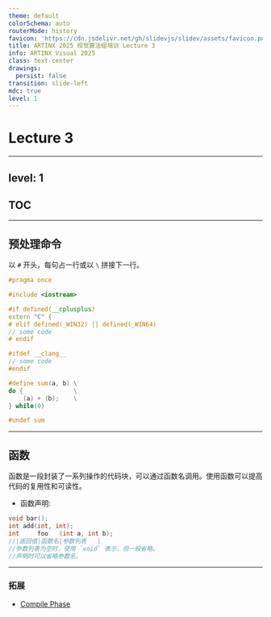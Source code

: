 ```yaml
---
theme: default
colorSchema: auto
routerMode: history
favicon: 'https://cdn.jsdelivr.net/gh/slidevjs/slidev/assets/favicon.png'
title: ARTINX 2025 视觉算法组培训 Lecture 3
info: ARTINX Visual 2025
class: text-center
drawings:
  persist: false
transition: slide-left
mdc: true
level: 1
---
```


# Lecture 3

---
level: 1
---

## TOC

<Toc minDepth="2" maxDepth="2"></Toc>

---

## 预处理命令

以 `#` 开头，每句占一行或以 `\` 拼接下一行。

```cpp
#pragma once

#include <iostream>

#if defined(__cplusplus)
extern "C" {
# elif defined(_WIN32) || defined(_WIN64)
// some code
# endif

#ifdef __clang__
// some code
#endif

#define sum(a, b) \
do {              \
    (a) + (b);    \
} while(0)

#undef sum
```

---

## 函数

函数是一段封装了一系列操作的代码块，可以通过函数名调用。使用函数可以提高代码的复用性和可读性。

- 函数声明:
```cpp
void bar();
int add(int, int);
int     foo   (int a, int b);
//|返回值|函数名|参数列表   |
//参数列表为空时，使用 `void` 表示，但一般省略。
//声明时可以省略参数名。
```

---

### 拓展

- [Compile Phase](https://en.cppreference.com/w/cpp/language/translation_phases)
